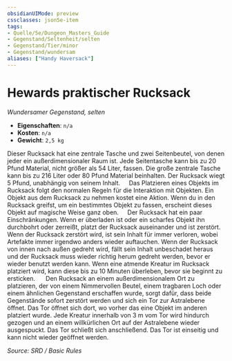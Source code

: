 ```yaml
---
obsidianUIMode: preview
cssclasses: json5e-item
tags:
- Quelle/5e/Dungeon_Masters_Guide
- Gegenstand/Seltenheit/selten
- Gegenstand/Tier/minor
- Gegenstand/wundersam
aliases: ["Handy Haversack"]
---
```

# Hewards praktischer Rucksack
_Wundersamer Gegenstand, selten_

- **Eigenschaften**: `n/a`
- **Kosten**: `n/a`
- **Gewicht**: `2,5 kg`

Dieser Rucksack hat eine zentrale Tasche und zwei Seitenbeutel, von denen jeder ein außerdimensionaler Raum ist. Jede Seitentasche kann bis zu 20 Pfund Material, nicht größer als 54 Liter, fassen. Die große zentrale Tasche kann bis zu 216 Liter oder 80 Pfund Material beinhalten. Der Rucksack wiegt 5 Pfund, unabhängig von seinem Inhalt.
$\quad$Das Platzieren eines Objekts im Rucksack folgt den normalen Regeln für die Interaktion mit Objekten. Ein Objekt aus dem Rucksack zu nehmen kostet eine Aktion. Wenn du in den Rucksack greifst, um ein bestimmtes Objekt zu fassen, erscheint dieses Objekt auf magische Weise ganz oben.
$\quad$Der Rucksack hat ein paar Einschränkungen. Wenn er überladen ist oder ein scharfes Objekt ihn durchbohrt oder zerreißt, platzt der Rucksack auseinander und ist zerstört. Wenn der Rucksack zerstört wird, ist sein Inhalt für immer verloren, wobei Artefakte immer irgendwo anders wieder auftauchen. Wenn der Rucksack von innen nach außen gedreht wird, fällt sein Inhalt unbeschadet heraus und der Rucksack muss wieder richtig herum gedreht werden, bevor er wieder benutzt werden kann. Wenn eine atmende Kreatur im Rucksack platziert wird, kann diese bis zu 10 Minuten überleben, bevor sie beginnt zu ersticken.
$\quad$ Den Rucksack an einem außerdimensionalem Ort zu platzieren, der von einem Nimmervollen Beutel, einem tragbaren Loch oder einem ähnlichen Gegenstand erschaffen wurde, sorgt dafür, dass beide Gegenstände sofort zerstört werden und sich ein Tor zur Astralebene öffnet. Das Tor öffnet sich dort, wo vorher das eine Objekt im anderen platziert wurde. Jede Kreatur innerhalb von 3 m vom Tor wird hindurch gezogen und an einem willkürlichen Ort auf der Astralebene wieder ausgespuckt. Das Tor schließt sich anschließend. Das Tor ist einseitig und kann nicht wieder geöffnet werden.

*Source: SRD / Basic Rules*